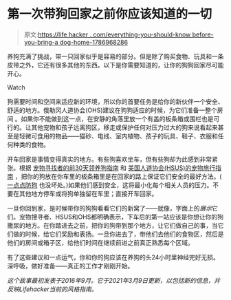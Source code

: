 # 第一次带狗回家之前你应该知道的一切

> 原文:[https://life hacker . com/everything-you-should-know before-you-bring-a dog-home-1786968286](https://lifehacker.com/everything-you-should-know-before-you-bring-a-dog-home-1786968286)

养狗充满了挑战，带一只回家似乎是容易的部分。但是除了购买食物、玩具和一条皮带之外，它还有很多其他的东西。以下是你需要知道的，让你的狗狗回家尽可能开心。

Watch

狗需要时间和空间来适应新的环境，所以你的首要任务是给你的新伙伴一个安全、舒适的地方。俄勒冈人道协会(OHS)建议在狗狗适应的时候，为它们准备一整个房间 。如果你不能做到这一点，在安静的角落里放一个有盖的板条箱或围栏也是可行的。让其他宠物和孩子远离狗区，移走或保护任何对压力过大的狗来说看起来甚至是轻微可食用的物品——猫砂、电线、室内植物、孩子的玩具、鞋子、衣服和任何种类的食物。

开车回家是事情变得真实的地方。有些狗喜欢坐车，但有些狗却为此感到非常紧张。根据 [宠物寻找者的前30天领养狗指南](https://www.petfinder.com/dogs/bringing-a-dog-home/tips-for-first-30-days-dog/) 和 [美国人道协会(HSUS)的宠物旅行指南](https://www.humanesociety.org/resources/travel-safely-your-pet-car-airplane-ship-or-train) ，把你的狗放在你车里的板条箱里是在回家的路上保证它们安全的最好方法。( [一点点防狗](https://lifehacker.com/how-to-dog-proof-your-car-1833924995) 也没坏处。)如果他们感到安全，这将最小化每个相关人员的压力。不要在其他地方停车或将狗单独留在车里；直接开车回家。

一旦你回到家，是时候带你的狗狗看看它们的新窝了——就像，字面上的*展示*它们。宠物搜寻者、HSUS和OHS都明确表示，下车后的第一站应该是你想让你的狗撒尿的地方。在你踏进去之前，把你的狗带到那个地方，让它们做自己的事，当它们做的时候，给它们奖励和表扬。一旦你进去了，带他们去他们的食物区，然后是他们的房间或箱子区，给他们时间在继续前进之前真正熟悉每个区域。

有了这些建议和一点运气，你和你的狗应该在养狗的头24小时里神经完好无损。深呼吸，做好准备——真正的工作才刚刚开始。

*这个故事最初发表于2016年9月。它于2021年3月9日更新，以包括新的信息，并反映Lifehacker当前的风格指南。*